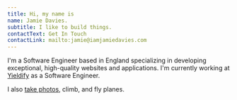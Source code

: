 ```yaml
---
title: Hi, my name is
name: Jamie Davies.
subtitle: I like to build things.
contactText: Get In Touch
contactLink: mailto:jamie@iamjamiedavies.com
---
```

I'm a Software Engineer based in England specializing in developing exceptional, high-quality websites and applications.
I'm currently working at [Yieldify](https://yieldify.com) as a Software Engineer.

I also [take photos](https://photography.iamjamiedavies.com), climb, and fly planes.
